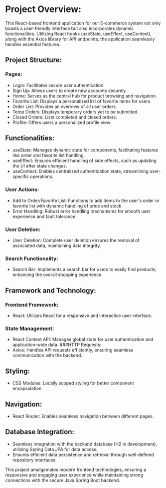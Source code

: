 
# Project Overview:
This React-based frontend application for our E-commerce system not only boasts a user-friendly interface but also incorporates dynamic functionalities.
Utilizing React hooks (useState, useEffect, useContext), along with the Axios library for API endpoints, the application seamlessly handles essential features.

## Project Structure:
### Pages:
- Login: Facilitates secure user authentication.
- Sign Up: Allows users to create new accounts securely.
- Home: Serves as the central hub for product browsing and navigation.
- Favorite List: Displays a personalized list of favorite items for users.
- Order List: Provides an overview of all user orders.
- Temp Orders: Displays temporary orders yet to be submitted.
- Closed Orders: Lists completed and closed orders.
- Profile: Offers users a personalized profile view.

## Functionalities:
- useState: Manages dynamic state for components, facilitating features like order and favorite list handling.
- useEffect: Ensures efficient handling of side effects, such as updating the UI after state changes.
- useContext: Enables centralized authentication state, streamlining user-specific operations.
### User Actions:
- Add to Order/Favorite List: Functions to add items to the user's order or favorite list with dynamic handling of price and stock.
- Error Handling: Robust error handling mechanisms for smooth user experience and fault tolerance.
### User Deletion:
- User Deletion: Complete user deletion ensures the removal of associated data, maintaining data integrity.
### Search Functionality:
- Search Bar: Implements a search bar for users to easily find products, enhancing the overall shopping experience.

## Framework and Technology:
### Frontend Framework:
- React: Utilizes React for a responsive and interactive user interface.
### State Management:
- React Context API: Manages global state for user authentication and application-wide data.
###HTTP Requests:
- Axios: Handles API requests efficiently, ensuring seamless communication with the backend.
  
## Styling:
- CSS Modules: Locally scoped styling for better component encapsulation.
## Navigation:
- React Router: Enables seamless navigation between different pages.

## Database Integration:
- Seamless integration with the backend database (H2 in development), utilizing Spring Data JPA for data access.
- Ensures efficient data persistence and retrieval through well-defined repository interfaces.

This project amalgamates modern frontend technologies, ensuring a responsive and engaging user experience while maintaining strong connections with the secure Java Spring Boot backend.
